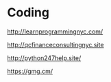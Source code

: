 # Coding
http://learnprogrammingnyc.com/

http://qcfinanceconsultingnyc.site

http://python247help.site/

https://gmg.cm/ 
